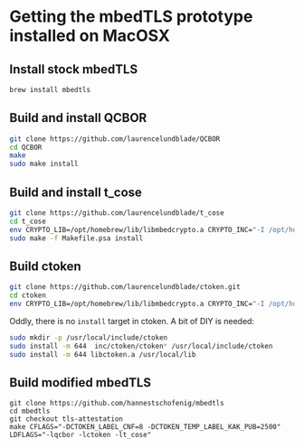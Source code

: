 # Getting the mbedTLS prototype installed on MacOSX

## Install stock mbedTLS

```sh
brew install mbedtls
```

## Build and install QCBOR

```sh
git clone https://github.com/laurencelundblade/QCBOR
cd QCBOR
make
sudo make install
```

## Build and install t_cose

```sh
git clone https://github.com/laurencelundblade/t_cose
cd t_cose
env CRYPTO_LIB=/opt/homebrew/lib/libmbedcrypto.a CRYPTO_INC="-I /opt/homebrew/include" make -f Makefile.psa -e
sudo make -f Makefile.psa install
```

## Build ctoken

```sh
git clone https://github.com/laurencelundblade/ctoken.git
cd ctoken
env CRYPTO_LIB=/opt/homebrew/lib/libmbedcrypto.a CRYPTO_INC="-I /opt/homebrew/include" make -f Makefile.psa -e
```

Oddly, there is no `install` target in ctoken. A bit of DIY is needed:

```sh
sudo mkdir -p /usr/local/include/ctoken
sudo install -m 644  inc/ctoken/ctoken* /usr/local/include/ctoken
sudo install -m 644 libctoken.a /usr/local/lib
```

## Build modified mbedTLS

```
git clone https://github.com/hannestschofenig/mbedtls
cd mbedtls
git checkout tls-attestation
make CFLAGS="-DCTOKEN_LABEL_CNF=8 -DCTOKEN_TEMP_LABEL_KAK_PUB=2500" LDFLAGS="-lqcbor -lctoken -lt_cose"
```
